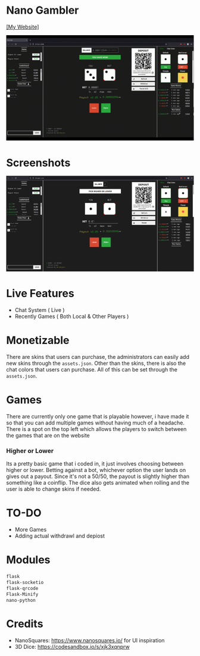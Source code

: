 # Nano Gambler
[[My Website]](https://mitsuzi.xyz/)

![main_gig](https://github.com/ContionMig/Nano-Gamble/blob/main/screens/2021-12-04%2010-02-17.gif)

# Screenshots
![main](https://github.com/ContionMig/Nano-Gamble/blob/main/screens/main.png)

# Live Features
- Chat System ( Live )
- Recently Games ( Both Local & Other Players )

# Monetizable
There are skins that users can purchase, the administrators can easily add new skins through the `assets.json`. Other than the skins, there is also the chat colors that users can purchase. All of this can be set through the `assets.json`. 

# Games
There are currently only one game that is playable however, i have made it so that you can add multiple games without having much of a headache. There is a spot on the top left which allows the players to switch between the games that are on the website

### Higher or Lower
Its a pretty basic game that i coded in, it just involves choosing between higher or lower. Betting against a bot, whichever option the user lands on gives out a payout. Since it's not a 50/50, the payout is slightly higher than something like a coinflip. The dice also gets animated when rolling and the user is able to change skins if needed.

# TO-DO
- More Games
- Adding actual withdrawl and depiost

# Modules
```
flask
flask-socketio
flask-qrcode
Flask-Minify
nano-python
```

# Credits
- NanoSquares: https://www.nanosquares.io/ for UI inspiration
- 3D Dice: https://codesandbox.io/s/xjk3xqnprw
